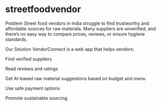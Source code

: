 # streetfoodvendor
Problem
Street food vendors in India struggle to find trustworthy and affordable sources for raw materials. Many suppliers are unverified, and there’s no easy way to compare prices, reviews, or ensure hygiene standards.

Our Solution
VendorConnect is a web app that helps vendors:

Find verified suppliers

Read reviews and ratings

Get AI-based raw material suggestions based on budget and menu

Use safe payment options

Promote sustainable sourcing
